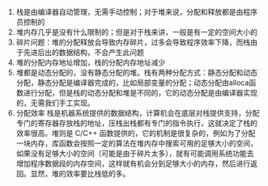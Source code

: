 1. 栈是由编译器自动管理，无需手动控制；对于堆来说，分配和释放都是由程序员控制的
2. 堆内存几乎是没有什么限制的；但是对于栈来讲，一般是有一定的空间大小的
3. 碎片问题：堆的分配释放会导致内存碎片，过多会导致程序效率下降，而栈由于先进后出的数据结构，不会产生此问题
4. 堆的分配内存地址增加，栈的分配内存地址减少
5. 堆都是动态分配的，没有静态分配的堆。栈有两种分配方式：静态分配和动态分配，静态分配是编译器完成的，比如局部变量的分配；动态分配由alloca函数进行分配，但是栈的动态分配和堆是不同的，它的动态分配是由编译器实现的，无需我们手工实现。
6. 分配效率 栈是机器系统提供的数据结构，计算机会在底层对栈提供支持，分配专门的寄存器存放栈的地址，压栈出栈都有专门的指令执行，这就决定了栈的效率很高。堆则是 C/C++ 函数提供的，它的机制是很复杂的，例如为了分配一块内存，库函数会按照一定的算法在堆内存中搜索可用的足够大小的空间，如果没有足够大小的空间（可能是由于碎片太多），就有可能调用系统功能去增加程序数据段的内存空间，这样就有机会分到足够大小的内存，然后进行返回。显然，堆的效率要比栈低的多。